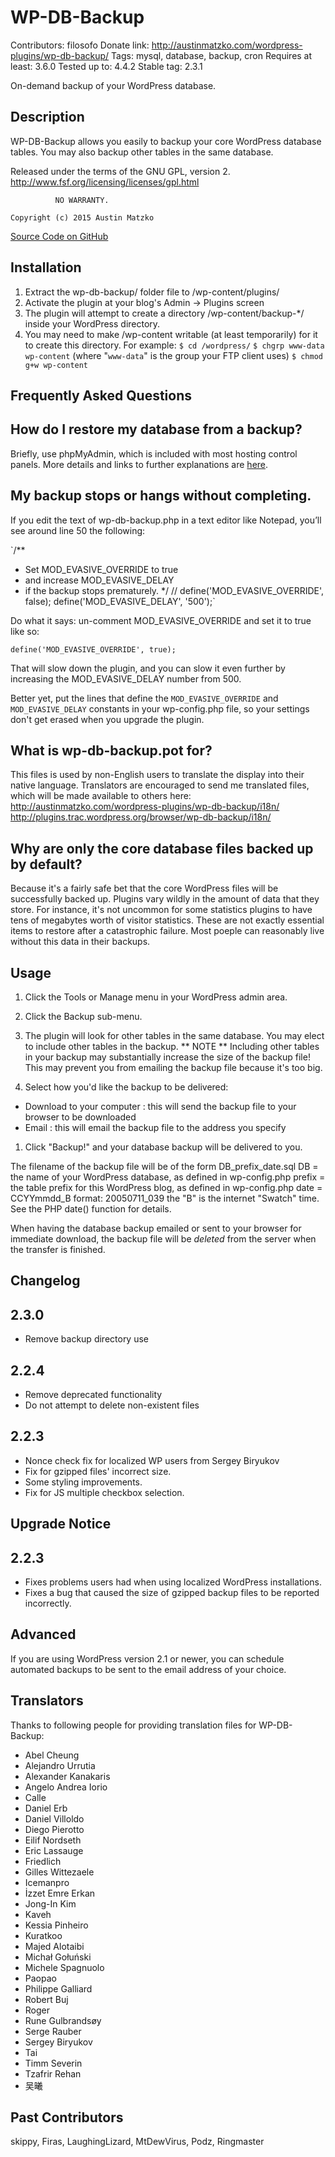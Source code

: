 WP-DB-Backup
============

Contributors: filosofo
Donate link: http://austinmatzko.com/wordpress-plugins/wp-db-backup/
Tags: mysql, database, backup, cron
Requires at least: 3.6.0
Tested up to: 4.4.2
Stable tag: 2.3.1

On-demand backup of your WordPress database.

Description 
-----------

WP-DB-Backup allows you easily to backup your core WordPress database tables.  You may also backup other tables in the same database.

Released under the terms of the GNU GPL, version 2.
   http://www.fsf.org/licensing/licenses/gpl.html

              NO WARRANTY.

	Copyright (c) 2015 Austin Matzko

[Source Code on GitHub](https://github.com/matzko/wp-db-backup)

Installation 
------------

1. Extract the wp-db-backup/ folder file to /wp-content/plugins/
1. Activate the plugin at your blog's Admin -> Plugins screen
1. The plugin will attempt to create a directory /wp-content/backup-*/ inside your WordPress directory.
1. You may need to make /wp-content writable (at least temporarily) for it to create this directory. 
   For example:
   `$ cd /wordpress/`
   `$ chgrp www-data wp-content` (where "`www-data`" is the group your FTP client uses)
   `$ chmod g+w wp-content`

Frequently Asked Questions 
--------------------------

How do I restore my database from a backup? 
-------------------------------------------

Briefly, use phpMyAdmin, which is included with most hosting control panels. More details and links to further explanations are [here](http://codex.wordpress.org/Restoring_Your_Database_From_Backup).

My backup stops or hangs without completing. 
--------------------------------------------

If you edit the text of wp-db-backup.php in a text editor like Notepad, you’ll see around line 50 the following:

`/**
* Set MOD_EVASIVE_OVERRIDE to true
* and increase MOD_EVASIVE_DELAY
* if the backup stops prematurely.
*/
// define('MOD_EVASIVE_OVERRIDE', false);
define('MOD_EVASIVE_DELAY', '500');`

Do what it says: un-comment MOD_EVASIVE_OVERRIDE and set it to true like so:

`define('MOD_EVASIVE_OVERRIDE', true);`

That will slow down the plugin, and you can slow it even further by increasing the MOD_EVASIVE_DELAY number from 500.

Better yet, put the lines that define the `MOD_EVASIVE_OVERRIDE` and `MOD_EVASIVE_DELAY` constants in your wp-config.php file, so your settings don't get erased when you upgrade the plugin.

What is wp-db-backup.pot for? 
-----------------------------

This files is used by non-English users to translate the display into their native language.  Translators are encouraged to send me translated files, which will be made available to others here:
http://austinmatzko.com/wordpress-plugins/wp-db-backup/i18n/
http://plugins.trac.wordpress.org/browser/wp-db-backup/i18n/

Why are only the core database files backed up by default? 
----------------------------------------------------------

Because it's a fairly safe bet that the core WordPress files will be successfully backed up.  Plugins vary wildly in the amount of data that they store.  For instance, it's not uncommon for some statistics plugins to have tens of megabytes worth of visitor statistics.  These are not exactly essential items to restore after a catastrophic failure.  Most poeple can reasonably live without this data in their backups.

Usage 
-----

1. Click the Tools or Manage menu in your WordPress admin area.
1. Click the Backup sub-menu.

1. The plugin will look for other tables in the same database.  You may elect to include other tables in the backup.
  ** NOTE **
  Including other tables in your backup may substantially increase the size of the backup file!
  This may prevent you from emailing the backup file because it's too big.

1. Select how you'd like the backup to be delivered:
 * Download to your computer : this will send the backup file to your browser to be downloaded
 * Email : this will email the backup file to the address you specify

1. Click "Backup!" and your database backup will be delivered to you.

The filename of the backup file will be of the form
   DB_prefix_date.sql
DB = the name of your WordPress database, as defined in wp-config.php
prefix = the table prefix for this WordPress blog, as defined in wp-config.php
date = CCYYmmdd_B format:  20050711_039
       the "B" is the internet "Swatch" time.  
       See the PHP date() function for details.

When having the database backup emailed or sent to your browser for immediate download, the backup file will be _deleted_ from the server when the transfer is finished.

Changelog 
---------

2.3.0
-----
* Remove backup directory use

2.2.4
-----
* Remove deprecated functionality
* Do not attempt to delete non-existent files

2.2.3  
-----
* Nonce check fix for localized WP users from Sergey Biryukov
* Fix for gzipped files' incorrect size.
* Some styling improvements.
* Fix for JS multiple checkbox selection.

Upgrade Notice 
--------------

2.2.3 
-----
* Fixes problems users had when using localized WordPress installations.
* Fixes a bug that caused the size of gzipped backup files to be reported incorrectly.

Advanced 
--------
If you are using WordPress version 2.1 or newer, you can schedule automated backups to be sent to the email address 
of your choice.

Translators 
-----------
Thanks to following people for providing translation files for WP-DB-Backup:

* Abel Cheung
* Alejandro Urrutia
* Alexander Kanakaris
* Angelo Andrea Iorio
* Calle
* Daniel Erb
* Daniel Villoldo
* Diego Pierotto
* Eilif Nordseth
* Eric Lassauge
* Friedlich
* Gilles Wittezaele
* Icemanpro
* İzzet Emre Erkan
* Jong-In Kim
* Kaveh
* Kessia Pinheiro
* Kuratkoo
* Majed Alotaibi
* Michał Gołuński
* Michele Spagnuolo
* Paopao
* Philippe Galliard
* Robert Buj
* Roger
* Rune Gulbrandsøy
* Serge Rauber
* Sergey Biryukov
* Tai
* Timm Severin
* Tzafrir Rehan
* 吴曦

Past Contributors 
-----------------
skippy, Firas, LaughingLizard, MtDewVirus, Podz, Ringmaster
